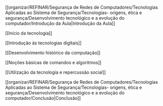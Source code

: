 [[organizar/REFINAR/Segurança de Redes de Computadores/Tecnologias Aplicadas ao Sistema de Segurança/Tecnologias- origens, ética e segurança/Desenvolvimento tecnológico e a evolução do computador/Introdução da Aula|Introdução da Aula]]

[[Início da tecnologia]]

[[Introdução às tecnologias digitais]]

[[Desenvolvimento histórico da computação]]

[[Noções básicas de comandos e algoritmos]]

[[Utilização da tecnologia e repercussão social]]

[[organizar/REFINAR/Segurança de Redes de Computadores/Tecnologias Aplicadas ao Sistema de Segurança/Tecnologias- origens, ética e segurança/Desenvolvimento tecnológico e a evolução do computador/Conclusão|Conclusão]]